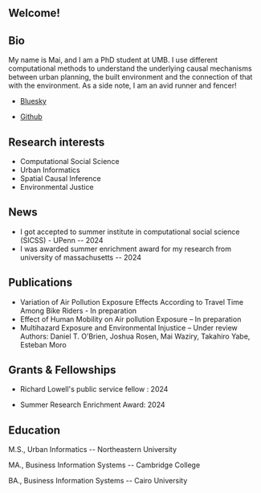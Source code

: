 ## Welcome!

## Bio
My name is Mai, and I am a PhD student at UMB. I use different computational methods to understand the underlying causal mechanisms between urban planning,
the built environment and the connection of that with the environment. As a side note, I am an avid runner and fencer!

- [Bluesky](https://bsky.app/profile/maiwaziry.bsky.social)

- [Github](https://github.com/Maiwaziry)

## Research interests

- Computational Social Science
- Urban Informatics
- Spatial Causal Inference 
- Environmental Justice  


## News 
- I got accepted to summer institute in computational social science (SICSS) - UPenn -- 2024
- I was awarded summer enrichment award for my research from university of massachusetts  -- 2024
  
## Publications 

-	Variation of Air Pollution Exposure Effects According to Travel Time Among Bike Riders - In preparation 
-	Effect of Human Mobility on Air pollution Exposure – In preparation
-	Multihazard Exposure and Environmental Injustice – Under review 
  Authors: Daniel T. O’Brien, Joshua Rosen, Mai Waziry, Takahiro Yabe, Esteban Moro


## Grants & Fellowships

- Richard Lowell's public service fellow : 2024

- Summer Research Enrichment Award: 2024

## Education       	

M.S., Urban Informatics	-- Northeastern University 

MA., Business Information Systems -- Cambridge College 	 

BA., Business Information Systems -- Cairo University 
